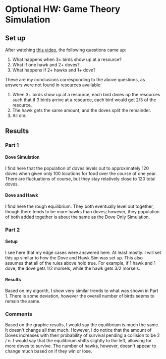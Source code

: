 # Optional HW: Game Theory Simulation #
## Set up ##
After watching [this video](https://www.youtube.com/watch?v=YNMkADpvO4w), the following questions came up:
1. What happens when 3+ birds show up at a resource?
2. What if one hawk and 2+ doves?
3. What happens if 2+ hawks and 1+ dove?

These are my conclusions corresponding to the above questions, as answers were not found in resources available:
1. When 3+ birds show up at a resource, each bird divies up the resources such that if 3 birds arrive at a resource, each bird would get 2/3 of the resource.
2. The hawk gets the same amount, and the doves split the remainder.
3. All die.
## Results ##
### Part 1 ###
#### Dove Simulation ####
I find here that the population of doves levels out to approximately 120 doves when given only 100 locations for food over the course of one year. There are fluctuations of course, but they stay relatively close to 120 total doves.
#### Dove and Hawk ####
I find here the rough equilibrium. They both eventually level out together, though there tends to be more hawks than doves; however, they population of both added together is about the same as the Dove Only Simulation.

### Part 2 ###
#### Setup ####
I see here that my edge cases were answered here. At least mostly. I will set this up similar to how the Dove and Hawk Sim was set up. This also assumes that all of the rules above hold true. For example, if 1 hawk and 1 dove, the dove gets 1/2 morsels, while the hawk gets 3/2 morsels.
#### Results ####
Based on my algorith, I show very similar trends to what was shown in Part 1. There is some deviation, however the overall number of birds seems to remain the same.
### Comments ###
Based on the graphic results, I would say the equilibrium is much the same. It doesn't change all that much. However, I do notice that the amount of Doves increases with their probability of survival pending a collision to be 2 / n. I would say that the equilibrium shifts slightly to the left, allowing for more doves to survive. The number of hawks, however, doesn't appear to change much based on if they win or lose.